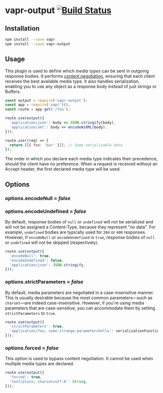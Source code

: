 # vapr-output [![Build Status](https://travis-ci.org/JoshuaWise/vapr-output.svg?branch=master)](https://travis-ci.org/JoshuaWise/vapr-output)

## Installation

```bash
npm install --save vapr
npm install --save vapr-output
```

## Usage

This plugin is used to define which *media types* can be sent in outgoing response bodies. It performs [content negotiation](https://tools.ietf.org/html/rfc7231#section-3.4), ensuring that each client receives the best available media type. It also handles serialization, enabling you to use any object as a response body instead of just strings or Buffers.

```js
const output = require('vapr-output');
const app = require('vapr')();
const route = app.get('/foo');

route.use(output({
  'application/json': body => JSON.stringify(body),
  'application/xml': body => encodeAsXML(body),
}));

route.use((req) => {
  return [[{ foo: 'bar' }]]; // Some serializable data
});
```

The order in which you declare each media type indicates their precedence, should the client have no preference. When a request is received without an Accept header, the first declared media type will be used.

## Options

### options.encodeNull = *false*
### options.encodeUndefined = *false*

By default, response bodies of `null` or `undefined` will not be serialized and will not be assigned a Content-Type, because they represent "no data". For example, `undefined` bodies are typically used for `204` or `400` responses. However, if `encodeNull` or `encodeUndefined` is `true`, response bodies of `null` or `undefined` will not be skipped (respectively).

```js
route.use(output({
  'encodeNull': true,
  'encodeUndefined': false,
  'application/json': JSON.stringify,
}));
```

### options.strictParameters = *false*

By default, media parameters are negotiated in a case-insensitive manner. This is usually desirable because the most common parameters—such as `charset`—are indeed case-insensitive. However, if you're using media parameters that are case-sensitive, you can accommodate them by setting `strictParameters` to `true`.

```js
route.use(output({
  'strictParameters': true,
  'application/foo; some-strange-parameter=hello': serializationFunction,
}));
```

### options.forced = *false*

This option is used to bypass content negotiation. It cannot be used when multiple media types are declared.

```js
route.use(output({
  'forced': true,
  'text/plain; charset=utf-8': String,
}));
```
